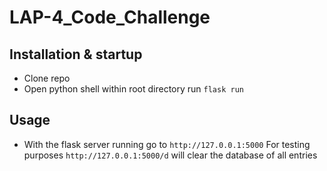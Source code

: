 # LAP-4_Code_Challenge

## Installation & startup
 - Clone repo
 - Open python shell within root directory run `flask run`
 
 ## Usage
  - With the flask server running go to `http://127.0.0.1:5000`
  For testing purposes `http://127.0.0.1:5000/d` will clear the database of all entries
